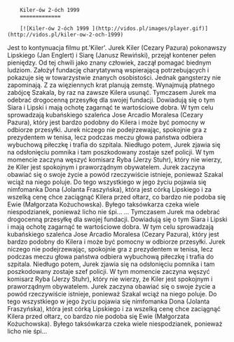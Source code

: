 
        Kiler-ów 2-óch 1999 
        =============
        
        [![Kiler-ów 2-óch 1999 ](http://vidos.pl/images/player.gif)](http://vidos.pl/kiler-ow-2-och-1999)
        
        
 Jest to kontynuacja filmu pt.'Kiler'. Jurek Kiler (Cezary Pazura) pokonawszy Lipskiego (Jan Englert) i Siarę (Janusz Rewiński), przejął kontener pełen pieniędzy. Od tej chwili jako znany człowiek, zaczął pomagać biednym ludziom. Założył fundację charytatywną wspierającą potrzebujących i pokazuje się w towarzystwie znanych osobistości. Jednak gangsterzy nie zapominają. Z za więziennych krat planują zemstę. Wynajmują płatnego zabójcę Szakala, by raz na zawsze Kilera usunąć. Tymczasem Jurek ma odebrać drogocenną przesyłkę dla swojej fundacji. Dowiadują się o tym Siara i Lipski i mają ochotę zagarnąć te wartościowe dobra. W tym celu sprowadzają kubańskiego szaleńca Jose Arcadio Moralesa (Cezary Pazura), który jest bardzo podobny do Kilera i może być pomocny w odbiorze przesyłki. Jurek niczego nie podejrzewając, spokojnie gra z prezydentem w tenisa, lecz podczas meczu głowa państwa odbiera wybuchową piłeczkę i trafia do szpitala. Niedługo potem, Jurek zjawia się na odsłonięciu pomnika i tam poszkodowany zostaje szef policji. W tym momencie zaczyna węszyć komisarz Ryba (Jerzy Stuhr), który nie wierzy, że Kiler jest spokojnym i praworządnym obywatelem. Jurek zaczyna obawiać się o swoje życie a powód rzeczywiście istnieje, ponieważ Szakal wciąż na niego poluje. Do tego wszystkiego w jego życiu pojawia się nimfomanka Dona (Jolanta Fraszyńska), która jest córką Lipskiego i za wszelką cenę chce zaciągnąć Kilera przed ołtarz, co bardzo nie podoba się Ewie (Małgorzata Kożuchowska). Byłego taksówkarza czeka wiele niespodzianek, ponieważ licho nie śpi...   ... Tymczasem Jurek ma odebrać drogocenną przesyłkę dla swojej fundacji. Dowiadują się o tym Siara i Lipski i mają ochotę zagarnąć te wartościowe dobra. W tym celu sprowadzają kubańskiego szaleńca Jose Arcadio Moralesa (Cezary Pazura), który jest bardzo podobny do Kilera i może być pomocny w odbiorze przesyłki. Jurek niczego nie podejrzewając, spokojnie gra z prezydentem w tenisa, lecz podczas meczu głowa państwa odbiera wybuchową piłeczkę i trafia do szpitala. Niedługo potem, Jurek zjawia się na odsłonięciu pomnika i tam poszkodowany zostaje szef policji. W tym momencie zaczyna węszyć komisarz Ryba (Jerzy Stuhr), który nie wierzy, że Kiler jest spokojnym i praworządnym obywatelem. Jurek zaczyna obawiać się o swoje życie a powód rzeczywiście istnieje, ponieważ Szakal wciąż na niego poluje. Do tego wszystkiego w jego życiu pojawia się nimfomanka Dona (Jolanta Fraszyńska), która jest córką Lipskiego i za wszelką cenę chce zaciągnąć Kilera przed ołtarz, co bardzo nie podoba się Ewie (Małgorzata Kożuchowska). Byłego taksówkarza czeka wiele niespodzianek, ponieważ licho nie śpi...
    